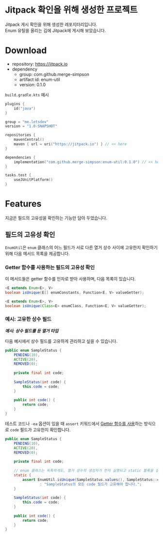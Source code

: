 # Jitpack 확인을 위해 생성한 프로젝트

Jitpack 게시 확인을 위해 생성한 레포지터리입니다.  
Enum 유틸을 올리는 김에 Jitpack에 게시해 보았습니다.

# Download

- repository: https://jitpack.io
- dependency
  - group: com.github.merge-simpson
  - artifact id: enum-util
  - version: 0.1.0

`build.gradle.kts` 예시

```kotlin
plugins {
    id("java")
}

group = "me.letsdev"
version = "1.0-SNAPSHOT"

repositories {
    mavenCentral()
    maven { url = uri("https://jitpack.io") } // << here
}

dependencies {
    implementation("com.github.merge-simpson:enum-util:0.1.0") // << here
}

tasks.test {
    useJUnitPlatform()
}
```

# Features

지금은 필드의 고유성을 확인하는 기능만 담아 두었습니다.

## 필드의 고유성 확인

`EnumUtil`은 `enum` 클래스의 어느 필드가 서로 다른 열거 상수 사이에 고유한지 확인하기 위해
다음 메서드 목록을 제공합니다.

### Getter 함수를 사용하는 필드의 고유성 확인

이 메서드들은 getter 함수를 인자로 받아 사용하며, 다음 목록이 있습니다.

```java
<E extends Enum<E>, V>
boolean isUnique(E[] enumConstants, Function<E, V> valueGetter);
```

```java
<E extends Enum<E>, V>
boolean isUnique(Class<E> enumClass, Function<E, V> valueGetter);
```

### 예시: 고유한 상수 필드

**_예시: 상수 필드를 둔 열거 타입_**

다음 예시에서 상수 필드를 고유하게 관리하고 싶을 수 있습니다.

```java
public enum SampleStatus {
    PENDING(10),
    ACTIVE(20),
    REMOVED(0);
    
    private final int code;
    
    SampleStatus(int code) {
        this.code = code;
    }
    
    public int code() {
        return code;
    }
}
```

테스트 코드나 `-ea` 옵션이 있을 때 `assert` 키워드에서
[Getter 함수를 사용](#getter-함수를-사용하는-필드의-고유성-확인)하는 방식으로 `code` 필드가 고유한지 확인합니다.

```java
public enum SampleStatus {
    PENDING(10),
    ACTIVE(20),
    REMOVED(0);
    
    private final int code;
    
    // enum 클래스는 독특하게도, 열거 상수의 생성자가 먼저 실행되고 static 블록을 실행합니다.
    static {
        assert EnumUtil.isUnique(SampleStatus.values(), SampleStatus::code)
                : "SampleStatus의 모든 code 필드가 고유해야 합니다.";
    }
    
    SampleStatus(int code) {
        this.code = code;
    }
    
    public int code() {
        return code;
    }
}
```